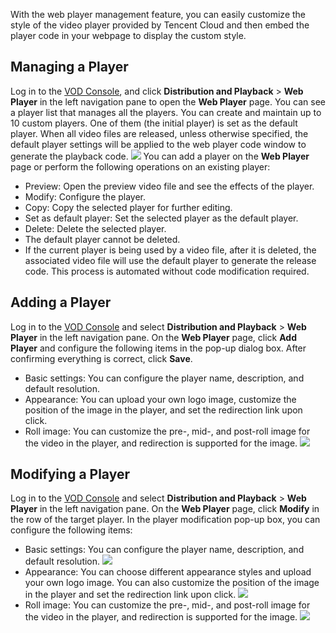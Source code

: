 With the web player management feature, you can easily customize the style of the video player provided by Tencent Cloud and then embed the player code in your webpage to display the custom style.

## Managing a Player

Log in to the [VOD Console](https://console.cloud.tencent.com/video), and click **Distribution and Playback** > **Web Player** in the left navigation pane to open the **Web Player** page. You can see a player list that manages all the players. You can create and maintain up to 10 custom players. One of them (the initial player) is set as the default player. When all video files are released, unless otherwise specified, the default player settings will be applied to the web player code window to generate the playback code.
![](https://main.qcloudimg.com/raw/b47764c26c035417c962ca6e0baf5fca.png)
You can add a player on the **Web Player** page or perform the following operations on an existing player:
- Preview: Open the preview video file and see the effects of the player.
- Modify: Configure the player.
- Copy: Copy the selected player for further editing.
- Set as default player: Set the selected player as the default player.
- Delete: Delete the selected player.
 - The default player cannot be deleted.
 - If the current player is being used by a video file, after it is deleted, the associated video file will use the default player to generate the release code. This process is automated without code modification required.

## Adding a Player

Log in to the [VOD Console](https://console.cloud.tencent.com/video/cdnlog) and select **Distribution and Playback** > **Web Player** in the left navigation pane. On the **Web Player** page, click **Add Player** and configure the following items in the pop-up dialog box. After confirming everything is correct, click **Save**.
- Basic settings: You can configure the player name, description, and default resolution.
- Appearance: You can upload your own logo image, customize the position of the image in the player, and set the redirection link upon click.
- Roll image: You can customize the pre-, mid-, and post-roll image for the video in the player, and redirection is supported for the image.
![](https://main.qcloudimg.com/raw/99eee38cca68e088d53897d17a96c9ce.png)

## Modifying a Player

Log in to the [VOD Console](https://console.cloud.tencent.com/video/cdnlog) and select **Distribution and Playback** > **Web Player** in the left navigation pane. On the **Web Player** page, click **Modify** in the row of the target player. In the player modification pop-up box, you can configure the following items:
- Basic settings: You can configure the player name, description, and default resolution.
  ![](https://main.qcloudimg.com/raw/c993bd2aa86ad31913423f85071ebfc4.png)
- Appearance: You can choose different appearance styles and upload your own logo image. You can also customize the position of the image in the player and set the redirection link upon click.
  ![](https://mc.qcloudimg.com/static/img/883957454b90bbdfea9a5679898e99c0/image.png)
- Roll image: You can customize the pre-, mid-, and post-roll image for the video in the player, and redirection is supported for the image.
  ![](https://mc.qcloudimg.com/static/img/b3008758c750108e1aa662a2a59b617d/image.png)
